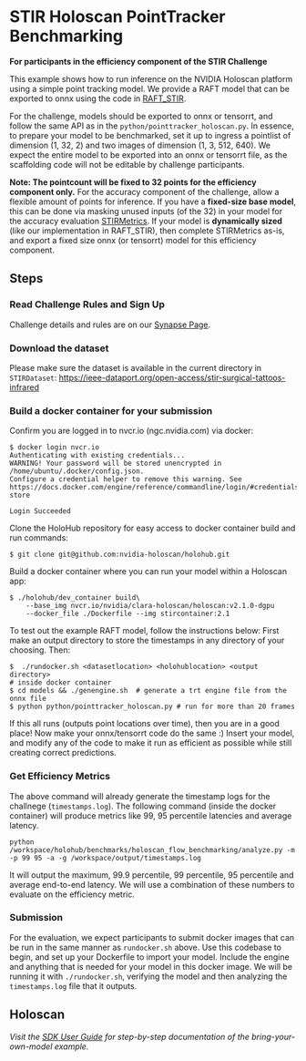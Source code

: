 # STIR Holoscan PointTracker Benchmarking

**For participants in the efficiency component of the STIR Challenge**

This example shows how to run inference on the NVIDIA Holoscan platform using a simple point tracking model. We provide a RAFT model that can be exported to onnx using the code in [RAFT_STIR](https://github.com/athaddius/RAFT_STIR).

For the challenge, models should be exported to onnx or tensorrt, and follow the same API as in the `python/pointtracker_holoscan.py`. In essence, to prepare your model to be benchmarked, set it up to ingress a pointlist of dimension (1, 32, 2) and two images of dimension (1, 3, 512, 640). We expect the entire model to be exported into an onnx or tensorrt file, as the scaffolding code will not be editable by challenge participants.

**Note: The pointcount will be fixed to 32 points for the efficiency component only.** For the accuracy component of the challenge, allow a flexible amount of points for inference. 
If you have a **fixed-size base model**, this can be done via masking unused inputs (of the 32) in your model for the accuracy evaluation [STIRMetrics](https://github.com/athaddius/STIRMetrics). If your model is **dynamically sized** (like our implementation in RAFT_STIR), then complete STIRMetrics as-is, and export a fixed size onnx (or tensorrt) model for this efficiency component.


## Steps

### Read Challenge Rules and Sign Up
Challenge details and rules are on our [Synapse Page](https://www.synapse.org/Synapse:syn54126082/wiki/626617).

### Download the dataset

Please make sure the dataset is available in the current directory in `STIRDataset`:
https://ieee-dataport.org/open-access/stir-surgical-tattoos-infrared


### Build a docker container for your submission

Confirm you are logged in to nvcr.io (ngc.nvidia.com) via docker:

```
$ docker login nvcr.io
Authenticating with existing credentials...
WARNING! Your password will be stored unencrypted in /home/ubuntu/.docker/config.json.
Configure a credential helper to remove this warning. See
https://docs.docker.com/engine/reference/commandline/login/#credentials-store

Login Succeeded
```

Clone the HoloHub repository for easy access to docker container build and run commands:

```
$ git clone git@github.com:nvidia-holoscan/holohub.git
```

Build a docker container where you can run your model within a Holoscan app:

```
$ ./holohub/dev_container build\
    --base_img nvcr.io/nvidia/clara-holoscan/holoscan:v2.1.0-dgpu 
    --docker_file ./Dockerfile --img stircontainer:2.1
```

To test out the example RAFT model, follow the instructions below:
First make an output directory to store the timestamps in any directory of your choosing. Then:
```
$  ./rundocker.sh <datasetlocation> <holohublocation> <output directory>
# inside docker container
$ cd models && ./genengine.sh  # generate a trt engine file from the onnx file
$ python python/pointtracker_holoscan.py # run for more than 20 frames
```
If this all runs (outputs point locations over time), then you are in a good place! Now make your onnx/tensorrt code do the same :)
Insert your model, and modify any of the code to make it run as efficient as possible while still creating correct predictions.



### Get Efficiency Metrics

The above command will already generate the timestamp logs for the challnege (`timestamps.log`). 
The following command (inside the docker container) will produce metrics like 99, 95
percentile latencies and average latency.
```
python /workspace/holohub/benchmarks/holoscan_flow_benchmarking/analyze.py -m -p 99 95 -a -g /workspace/output/timestamps.log
```

It will output the maximum, 99.9 percentile, 99 percentile, 95 percentile and average end-to-end
latency. We will use a combination of these numbers to evaluate on the efficiency metric.

### Submission
For the evaluation, we expect participants to submit docker images that can be run in the same manner as `rundocker.sh` above. Use this codebase to begin, and set up your Dockerfile to import your model. Include the engine and anything that is needed for your model in this docker image. We will be running it with `./rundocker.sh`, verifying the model and then analyzing the `timestamps.log` file that it outputs.

## Holoscan

*Visit the [SDK User Guide](https://docs.nvidia.com/holoscan/sdk-user-guide/examples/byom.html) for step-by-step documentation of the bring-your-own-model example.*

